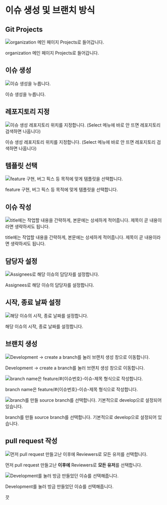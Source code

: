 # 이슈 생성 및 브랜치 방식

## Git Projects

![organization 메인 페이지 Projects로 들어갑니다.](%E1%84%8B%E1%85%B5%E1%84%89%E1%85%B2%20%E1%84%89%E1%85%A2%E1%86%BC%E1%84%89%E1%85%A5%E1%86%BC%20%E1%84%86%E1%85%B5%E1%86%BE%20%E1%84%87%E1%85%B3%E1%84%85%E1%85%A2%E1%86%AB%E1%84%8E%E1%85%B5%20%E1%84%87%E1%85%A1%E1%86%BC%E1%84%89%E1%85%B5%E1%86%A8%208391144eeafe4b15b7df877081c96237/Untitled.png)

organization 메인 페이지 Projects로 들어갑니다.

## 이슈 생성

![이슈 생성을 누릅니다. ](%E1%84%8B%E1%85%B5%E1%84%89%E1%85%B2%20%E1%84%89%E1%85%A2%E1%86%BC%E1%84%89%E1%85%A5%E1%86%BC%20%E1%84%86%E1%85%B5%E1%86%BE%20%E1%84%87%E1%85%B3%E1%84%85%E1%85%A2%E1%86%AB%E1%84%8E%E1%85%B5%20%E1%84%87%E1%85%A1%E1%86%BC%E1%84%89%E1%85%B5%E1%86%A8%208391144eeafe4b15b7df877081c96237/Untitled%201.png)

이슈 생성을 누릅니다. 

## 레포지토리 지정

![이슈 생성 레포지토리 위치를 지정합니다. (Select 메뉴에 바로 안 뜨면 레포지토리 검색하면 나옵니다)](%E1%84%8B%E1%85%B5%E1%84%89%E1%85%B2%20%E1%84%89%E1%85%A2%E1%86%BC%E1%84%89%E1%85%A5%E1%86%BC%20%E1%84%86%E1%85%B5%E1%86%BE%20%E1%84%87%E1%85%B3%E1%84%85%E1%85%A2%E1%86%AB%E1%84%8E%E1%85%B5%20%E1%84%87%E1%85%A1%E1%86%BC%E1%84%89%E1%85%B5%E1%86%A8%208391144eeafe4b15b7df877081c96237/Untitled%202.png)

이슈 생성 레포지토리 위치를 지정합니다. (Select 메뉴에 바로 안 뜨면 레포지토리 검색하면 나옵니다)

## 템플릿 선택

![feature 구현, 버그 픽스 등 목적에 맞게 템플릿을 선택합니다.](%E1%84%8B%E1%85%B5%E1%84%89%E1%85%B2%20%E1%84%89%E1%85%A2%E1%86%BC%E1%84%89%E1%85%A5%E1%86%BC%20%E1%84%86%E1%85%B5%E1%86%BE%20%E1%84%87%E1%85%B3%E1%84%85%E1%85%A2%E1%86%AB%E1%84%8E%E1%85%B5%20%E1%84%87%E1%85%A1%E1%86%BC%E1%84%89%E1%85%B5%E1%86%A8%208391144eeafe4b15b7df877081c96237/Untitled%203.png)

feature 구현, 버그 픽스 등 목적에 맞게 템플릿을 선택합니다.

## 이슈 작성

![title에는 작업할 내용을 간략하게, 본문에는 상세하게 적어줍니다. 제목이 곧 내용이라면 생략하셔도 됩니다.](%E1%84%8B%E1%85%B5%E1%84%89%E1%85%B2%20%E1%84%89%E1%85%A2%E1%86%BC%E1%84%89%E1%85%A5%E1%86%BC%20%E1%84%86%E1%85%B5%E1%86%BE%20%E1%84%87%E1%85%B3%E1%84%85%E1%85%A2%E1%86%AB%E1%84%8E%E1%85%B5%20%E1%84%87%E1%85%A1%E1%86%BC%E1%84%89%E1%85%B5%E1%86%A8%208391144eeafe4b15b7df877081c96237/Untitled%204.png)

title에는 작업할 내용을 간략하게, 본문에는 상세하게 적어줍니다. 제목이 곧 내용이라면 생략하셔도 됩니다.

## 담당자 설정

![Assignees로 해당 이슈의 담당자를 설정합니다.](%E1%84%8B%E1%85%B5%E1%84%89%E1%85%B2%20%E1%84%89%E1%85%A2%E1%86%BC%E1%84%89%E1%85%A5%E1%86%BC%20%E1%84%86%E1%85%B5%E1%86%BE%20%E1%84%87%E1%85%B3%E1%84%85%E1%85%A2%E1%86%AB%E1%84%8E%E1%85%B5%20%E1%84%87%E1%85%A1%E1%86%BC%E1%84%89%E1%85%B5%E1%86%A8%208391144eeafe4b15b7df877081c96237/Untitled%205.png)

Assignees로 해당 이슈의 담당자를 설정합니다.

## 시작, 종료 날짜 설정

![해당 이슈의 시작, 종료 날짜를 설정합니다.](%E1%84%8B%E1%85%B5%E1%84%89%E1%85%B2%20%E1%84%89%E1%85%A2%E1%86%BC%E1%84%89%E1%85%A5%E1%86%BC%20%E1%84%86%E1%85%B5%E1%86%BE%20%E1%84%87%E1%85%B3%E1%84%85%E1%85%A2%E1%86%AB%E1%84%8E%E1%85%B5%20%E1%84%87%E1%85%A1%E1%86%BC%E1%84%89%E1%85%B5%E1%86%A8%208391144eeafe4b15b7df877081c96237/Untitled%206.png)

해당 이슈의 시작, 종료 날짜를 설정합니다.

## 브랜치 생성

![Development → create a branch를 눌러 브랜치 생성 창으로 이동합니다.](%E1%84%8B%E1%85%B5%E1%84%89%E1%85%B2%20%E1%84%89%E1%85%A2%E1%86%BC%E1%84%89%E1%85%A5%E1%86%BC%20%E1%84%86%E1%85%B5%E1%86%BE%20%E1%84%87%E1%85%B3%E1%84%85%E1%85%A2%E1%86%AB%E1%84%8E%E1%85%B5%20%E1%84%87%E1%85%A1%E1%86%BC%E1%84%89%E1%85%B5%E1%86%A8%208391144eeafe4b15b7df877081c96237/Untitled%207.png)

Development → create a branch를 눌러 브랜치 생성 창으로 이동합니다.

![branch name은 feature/#{이슈번호}-이슈-제목 형식으로 작성합니다.](%E1%84%8B%E1%85%B5%E1%84%89%E1%85%B2%20%E1%84%89%E1%85%A2%E1%86%BC%E1%84%89%E1%85%A5%E1%86%BC%20%E1%84%86%E1%85%B5%E1%86%BE%20%E1%84%87%E1%85%B3%E1%84%85%E1%85%A2%E1%86%AB%E1%84%8E%E1%85%B5%20%E1%84%87%E1%85%A1%E1%86%BC%E1%84%89%E1%85%B5%E1%86%A8%208391144eeafe4b15b7df877081c96237/Untitled%208.png)

branch name은 feature/#{이슈번호}-이슈-제목 형식으로 작성합니다.

![branch를 만들 source branch를 선택합니다. 기본적으로 develop으로 설정되어 있습니다.](%E1%84%8B%E1%85%B5%E1%84%89%E1%85%B2%20%E1%84%89%E1%85%A2%E1%86%BC%E1%84%89%E1%85%A5%E1%86%BC%20%E1%84%86%E1%85%B5%E1%86%BE%20%E1%84%87%E1%85%B3%E1%84%85%E1%85%A2%E1%86%AB%E1%84%8E%E1%85%B5%20%E1%84%87%E1%85%A1%E1%86%BC%E1%84%89%E1%85%B5%E1%86%A8%208391144eeafe4b15b7df877081c96237/Untitled%209.png)

branch를 만들 source branch를 선택합니다. 기본적으로 develop으로 설정되어 있습니다.

## pull request 작성

![먼저 pull request 만들고난 **이후에** Reviewers로 **모든 유저**를 선택합니다.](%E1%84%8B%E1%85%B5%E1%84%89%E1%85%B2%20%E1%84%89%E1%85%A2%E1%86%BC%E1%84%89%E1%85%A5%E1%86%BC%20%E1%84%86%E1%85%B5%E1%86%BE%20%E1%84%87%E1%85%B3%E1%84%85%E1%85%A2%E1%86%AB%E1%84%8E%E1%85%B5%20%E1%84%87%E1%85%A1%E1%86%BC%E1%84%89%E1%85%B5%E1%86%A8%208391144eeafe4b15b7df877081c96237/Untitled%2010.png)

먼저 pull request 만들고난 **이후에** Reviewers로 **모든 유저**를 선택합니다.

![Development를 눌러 방금 만들었던 이슈를 선택해줍니다.](%E1%84%8B%E1%85%B5%E1%84%89%E1%85%B2%20%E1%84%89%E1%85%A2%E1%86%BC%E1%84%89%E1%85%A5%E1%86%BC%20%E1%84%86%E1%85%B5%E1%86%BE%20%E1%84%87%E1%85%B3%E1%84%85%E1%85%A2%E1%86%AB%E1%84%8E%E1%85%B5%20%E1%84%87%E1%85%A1%E1%86%BC%E1%84%89%E1%85%B5%E1%86%A8%208391144eeafe4b15b7df877081c96237/Untitled%2011.png)

Development를 눌러 방금 만들었던 이슈를 선택해줍니다.

끗
